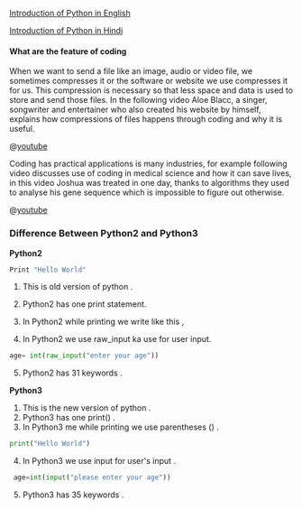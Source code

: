 [Introduction of Python in English
](https://www.youtube.com/watch?v=UlpurGz1-TU&t=9s)


[Introduction of Python in Hindi
](https://www.youtube.com/watch?v=iWNpVTYSt74)

#### What are the feature of coding

When we want to send a file like an image, audio or video file, we sometimes compresses it or the software or website we use compresses it for us. This compression is necessary so that less space and data is used to store and send those files. In the following video Aloe Blacc, a singer, songwriter and entertainer who also created his website by himself, explains how compressions of files happens through coding and why it is useful. 

@[youtube](By30SCp-Tsw)

Coding has practical applications is many industries, for example following video discusses use of coding in medical science and how it can save lives, in this video Joshua was treated in one day, thanks to algorithms they used to analyse his gene sequence which is impossible to figure out otherwise. 

@[youtube](bMrDHtGHFR4)



### Difference Between Python2 and Python3

**Python2**

```python
Print "Hello World"
```

1. This is old version of python .
2. Python2 has one print statement.
3. In Python2 while printing we write like this ,


4. In Python2 we use raw_input ka use for user input.

```python 
age= int(raw_input("enter your age"))
```

5. Python2 has 31 keywords .



**Python3**


1. This is the new version of python .
2. Python3 has one print() .
3. In Python3 me while  printing  we use parentheses () .
```python
print("Hello World")
 ```
4. In Python3 we use input for user's input .

```python
 age=int(input("please enter your age"))
  ```
5. Python3 has 35 keywords .

